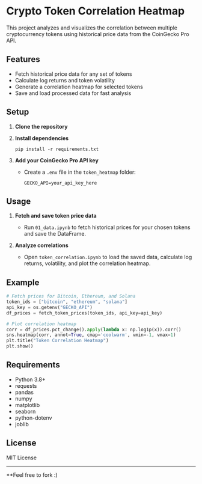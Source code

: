 # Crypto Token Correlation Heatmap

This project analyzes and visualizes the correlation between multiple cryptocurrency tokens using historical price data from the CoinGecko Pro API.

## Features

- Fetch historical price data for any set of tokens
- Calculate log returns and token volatility
- Generate a correlation heatmap for selected tokens
- Save and load processed data for fast analysis

## Setup

1. **Clone the repository**

2. **Install dependencies**
   ```
   pip install -r requirements.txt
   ```

3. **Add your CoinGecko Pro API key**
   - Create a `.env` file in the `token_heatmap` folder:
     ```
     GECKO_API=your_api_key_here
     ```

## Usage

1. **Fetch and save token price data**
   - Run `01_data.ipynb` to fetch historical prices for your chosen tokens and save the DataFrame.

2. **Analyze correlations**
   - Open `token_correlation.ipynb` to load the saved data, calculate log returns, volatility, and plot the correlation heatmap.

## Example

```python
# Fetch prices for Bitcoin, Ethereum, and Solana
token_ids = ["bitcoin", "ethereum", "solana"]
api_key = os.getenv("GECKO_API")
df_prices = fetch_token_prices(token_ids, api_key=api_key)
```

```python
# Plot correlation heatmap
corr = df_prices.pct_change().apply(lambda x: np.log1p(x)).corr()
sns.heatmap(corr, annot=True, cmap='coolwarm', vmin=-1, vmax=1)
plt.title("Token Correlation Heatmap")
plt.show()
```

## Requirements

- Python 3.8+
- requests
- pandas
- numpy
- matplotlib
- seaborn
- python-dotenv
- joblib

## License

MIT License

--- 
 **Feel free to fork :)
